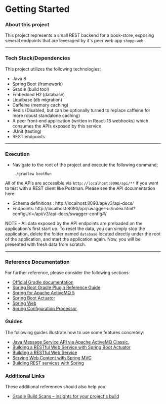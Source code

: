 # Getting Started

### About this project
This project represents a small REST backend for a book-store, exposing several endpoints that are leveraged by it's peer
web app `shopp-web`.

---

### Tech Stack/Dependencies
This project utilizes the following technologies;
- Java 8
- Spring Boot (framework)
- Gradle (build tool)
- Embedded H2 (database)
- Liquibase (db migration)
- Caffeine (memory caching)
- Redis (Disabled, but can be optionally turned to replace caffeine for more robust standalone caching)
- A peer front-end application (written in React-16 webhooks) which consumes the APIs exposed by this service
- JUnit (testing)
- REST endpoints
    
---
    
### Execution
- Navigate to the root of the project and execute the following command;

```
    ./gradlew bootRun
```

All of the APIs are accessible via `http://localhost:8090/api/**` if you want to test with a REST client like Postman.
Please see the API documentation here:

   - Schema definitions : http://localhost:8090/api/v3/api-docs/
   - Endpoints: http://localhost:8090/api/swagger-ui/index.html?configUrl=/api/v3/api-docs/swagger-config#/
    
    
NOTE - All data exposed by the API endpoints are preloaded on the application's first start up. To reset the data, 
you can simply stop the application, delete the folder named `database` located directly under the root of the application, 
and start the application again. Now, you will be presented with fresh data from scratch.



---



### Reference Documentation
For further reference, please consider the following sections:

* [Official Gradle documentation](https://docs.gradle.org)
* [Spring Boot Gradle Plugin Reference Guide](https://docs.spring.io/spring-boot/docs/2.2.5.RELEASE/gradle-plugin/reference/html/)
* [Spring for Apache ActiveMQ 5](https://docs.spring.io/spring-boot/docs/2.2.5.RELEASE/reference/htmlsingle/#boot-features-activemq)
* [Spring Boot Actuator](https://docs.spring.io/spring-boot/docs/2.2.5.RELEASE/reference/htmlsingle/#production-ready)
* [Spring Web](https://docs.spring.io/spring-boot/docs/2.2.5.RELEASE/reference/htmlsingle/#boot-features-developing-web-applications)
* [Spring Configuration Processor](https://docs.spring.io/spring-boot/docs/2.2.5.RELEASE/reference/htmlsingle/#configuration-metadata-annotation-processor)

### Guides
The following guides illustrate how to use some features concretely:

* [Java Message Service API via Apache ActiveMQ Classic.](https://spring.io/guides/gs/messaging-jms/)
* [Building a RESTful Web Service with Spring Boot Actuator](https://spring.io/guides/gs/actuator-service/)
* [Building a RESTful Web Service](https://spring.io/guides/gs/rest-service/)
* [Serving Web Content with Spring MVC](https://spring.io/guides/gs/serving-web-content/)
* [Building REST services with Spring](https://spring.io/guides/tutorials/bookmarks/)

### Additional Links
These additional references should also help you:

* [Gradle Build Scans – insights for your project's build](https://scans.gradle.com#gradle)

